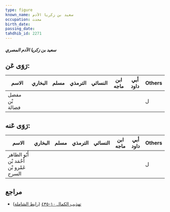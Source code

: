```yaml
---
type: figure
known_name: سعيد بن زكريا الآدم
occupation: محدث
birth_date:
passing_date:
tahdhib_id: 2271
---
```

##### سعيد بن زكريا الآدم المصري

## رَوَى عَن:
| الاسم          | البخاري | مسلم | الترمذي | النسائي | ابن ماجه | أبي داود | Others |
| -------------- | ------- | ---- | ------- | ------- | -------- | -------- | ------ |
| مفضل بْن فضالة |         |      |         |         |          |          | ل      |
## رَوَى عَنه:
| الاسم                                     | البخاري | مسلم | الترمذي | النسائي | ابن ماجه | أبي داود | Others |
| ----------------------------------------- | ------- | ---- | ------- | ------- | -------- | -------- | ------ |
| أَبُو الطاهر أَحْمَد بْن عَمْرو بْن السرح |         |      |         |         |          |          | ل      |
## مراجع
- [تهذيب الكمال ١٠-٤٣٥](obsidian://open?vault=Tahdhib-al-Kamal&file=Figures/٢٢٧١-سعيد%20بن%20زكريا%20الآدم%20المصري) ([رابط الشاملة](https://shamela.ws/book/3722/5207))